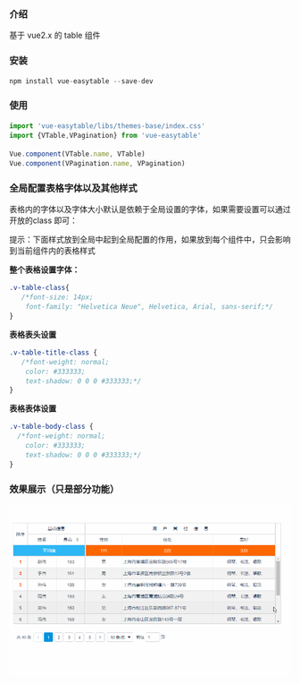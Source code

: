 
### 介绍
基于 vue2.x 的 table 组件


### 安装

```javascript
npm install vue-easytable --save-dev
```

### 使用


```javascript
import 'vue-easytable/libs/themes-base/index.css'
import {VTable,VPagination} from 'vue-easytable'

Vue.component(VTable.name, VTable)
Vue.component(VPagination.name, VPagination)
```

### 全局配置表格字体以及其他样式

表格内的字体以及字体大小默认是依赖于全局设置的字体，如果需要设置可以通过开放的class 即可：

提示：下面样式放到全局中起到全局配置的作用，如果放到每个组件中，只会影响到当前组件内的表格样式

**整个表格设置字体：**
```css
.v-table-class{
   /*font-size: 14px;
    font-family: "Helvetica Neue", Helvetica, Arial, sans-serif;*/
}
```

**表格表头设置**
```css
.v-table-title-class {
   /*font-weight: normal;
    color: #333333;
    text-shadow: 0 0 0 #333333;*/
}
```

**表格表体设置**
```css
.v-table-body-class {
  /*font-weight: normal;
    color: #333333;
    text-shadow: 0 0 0 #333333;*/
}
```

### 效果展示（只是部分功能）
![vue-easytable](../images/vue-easytable.gif)






